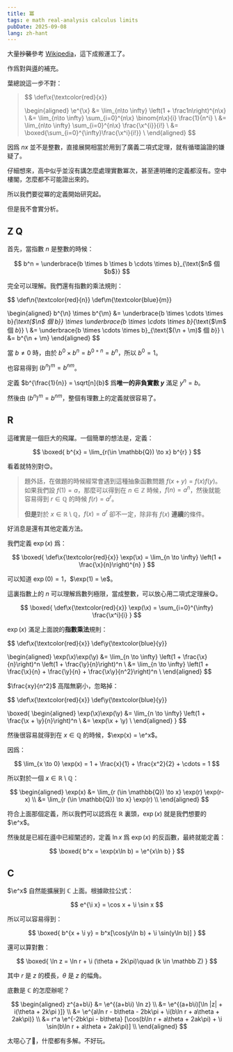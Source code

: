 ```yaml
---
title: 冪
tags: e math real-analysis calculus limits
pubDate: 2025-09-08
lang: zh-hant
---
```


大量~~抄襲~~參考 [Wikipedia][wiki]，這下成搬運工了。

作爲對與[導][der]的補充。

葉總說這一步不對：

> $$
> \def\x{\textcolor{red}{x}}
> 
> \begin{aligned}
> \e^{\x}
> &= \lim_{n\to \infty} \left(1 + \frac1n\right)^{n\x} \\
> &= \lim_{n\to \infty} \sum_{i=0}^{n\x} \binom{n\x}{i} \frac{1}{n^i} \\
> &= \lim_{n\to \infty} \sum_{i=0}^{n\x} \frac{\x^{i}}{i!} \\
> &= \boxed{\sum_{i=0}^{\infty}\frac{\x^i}{i!}} \\
> \end{aligned}
> $$

因爲 $nx$ 並不是整數，直接展開相當於用到了廣義二項式定理，就有循環論證的嫌疑了。

仔細想來，高中似乎並沒有講怎麼處理實數冪次，甚至連明確的定義都沒有。空中樓閣，怎麼都不可能證出來的。

所以我們要從冪的定義開始研究起。

但是我不會實分析。

## Z Q

首先，當指數 $n$ 是整數的時候：

$$
b^n = \underbrace{b \times b \times b \cdots \times b}_{\text{$n$ 個 $b$}}
$$

完全可以理解。我們還有指數的乘法規則：

$$
\def\n{\textcolor{red}{n}}
\def\m{\textcolor{blue}{m}}

\begin{aligned}
b^{\n} \times b^{\m} &= \underbrace{b \times \cdots \times b}_{\text{$\n$ 個 $b$}} \times
\underbrace{b \times \cdots \times b}_{\text{$\m$ 個 $b$}} \\
&= \underbrace{b \times \cdots \times b}_{\text{$(\n + \m)$ 個 $b$}} \\
&= b^{\n + \m}
\end{aligned}
$$

當 $b \ne 0$ 時，由於 $b^0 \times b^n = b^{0+n} = b^n$，所以 $b^0 = 1$。

也容易得到 $\left(b^n\right)^m = b^{nm}$。

定義 $b^{\frac{1}{n}} = \sqrt[n]{b}$ 爲**唯一的非負實數 $y$** 滿足 $y^{n} = b$。

然後由 $\left(b^n\right)^m = b^{nm}$，整個有理數上的定義就很容易了。

## R

這確實是一個巨大的飛躍。一個簡單的想法是，定義：

$$
\boxed{
b^{x} = \lim_{r(\in \mathbb{Q}) \to x} b^{r}
}
$$

看着就特別對😊️。

> 題外話，在做題的時候經常會遇到這種抽象函數問題 $f(x+y) = f(x)f(y)$。如果我們設 $f(1) = a$，那麼可以得到在 $n \in \mathbb{Z}$ 時候，$f(n) = a^n$，然後就能容易得到 $r \in \mathbb{Q}$ 的時候 $f(r) = a^r$。
> 
> **但是**對於 $x \in \mathbb{R} \setminus \mathbb{Q}$，$f(x) = a^r$ 卻不一定，除非有 $f(x)$ **連續**的條件。

好消息是還有其他定義方法。

我們定義 $\exp(x)$ 爲：

$$
\boxed{
\def\x{\textcolor{red}{x}}
\exp(\x) = \lim_{n \to \infty} \left(1 + \frac{\x}{n}\right)^{n}
}
$$

可以知道 $\exp(0) = 1$，$\exp(1) = \e$。

這裏指數上的 $n$ 可以理解爲數列極限，當成整數，可以放心用二項式定理展😋️。

$$
\boxed{
\def\x{\textcolor{red}{x}}
\exp(\x) = \sum_{i=0}^{\infty} \frac{\x^i}{i}
}
$$

$\exp(x)$ 滿足上面說的**指數乘法**規則：

$$
\def\x{\textcolor{red}{x}}
\def\y{\textcolor{blue}{y}}

\begin{aligned}
\exp(\x)\exp(\y) &= \lim_{n \to \infty} \left(1 + \frac{\x}{n}\right)^n \left(1 + \frac{\y}{n}\right)^n \\
                 &= \lim_{n \to \infty} \left(1 + \frac{\x}{n} + \frac{\y}{n} + \frac{\x\y}{n^2}\right)^n \\
\end{aligned}
$$

$\frac{xy}{n^2}$ 高階無窮小，忽略掉：

$$
\def\x{\textcolor{red}{x}}
\def\y{\textcolor{blue}{y}}

\boxed{
\begin{aligned}
\exp(\x)\exp(\y) &= \lim_{n \to \infty} \left(1 + \frac{\x + \y}{n}\right)^n \\
                 &= \exp(\x + \y) \\
\end{aligned}
}
$$

然後很容易就得到在 $x \in \mathbb{Q}$ 的時候，$\exp(x) = \e^x$。

因爲：

$$
\lim_{x \to 0} \exp(x) = 1 + \frac{x}{1} + \frac{x^2}{2} + \cdots = 1
$$

所以對於一個 $x \in \mathbb{R} \setminus \mathbb{Q}$：

$$
\begin{aligned}
\exp(x) &= \lim_{r (\in \mathbb{Q}) \to x} \exp(r) \exp(r-x) \\
        &= \lim_{r (\in \mathbb{Q}) \to x} \exp(r) \\
\end{aligned}
$$

符合上面那個定義，所以我們可以認爲在 $\mathbb R$ 裏頭，$\exp(x)$ 就是我們想要的 $\e^x$。

然後就是已經在[導][der]中已經闡述的，定義 $\ln x$ 爲 $\exp(x)$ 的反函數，最終就能定義：

$$
\boxed{
b^x = \exp(x\ln b) = \e^{x\ln b}
}
$$

## C

$\e^x$ 自然能擴展到 $\mathbb C$ 上面。根據歐拉公式：

$$
e^{\i x} = \cos x + \i \sin x
$$

所以可以容易得到：

$$
\boxed{
b^{x + \i y} = b^x[\cos(y\ln b) + \i \sin(y\ln b)]
}
$$

還可以算對數：

$$
\boxed{
\ln z = \ln r + \i (\theta + 2k\pi)\quad (k \in \mathbb Z)
}
$$

其中 $r$ 是 $z$ 的模長，$\theta$ 是 $z$ 的幅角。

底數是 $\mathbb C$ 的怎麼辦呢？

$$
\begin{aligned}
z^{a+b\i} &= \e^{(a+b\i) \ln z} \\
          &= \e^{(a+b\i)[\ln |z| + i(\theta + 2k\pi )]} \\
          &= \e^{a\ln r - b\theta - 2bk\pi  + \i(b\ln r + a\theta + 2ak\pi)} \\
          &= r^a \e^{-2bk\pi - b\theta} [\cos(b\ln r + a\theta + 2ak\pi) + \i \sin(b\ln r + a\theta + 2ak\pi)] \\
\end{aligned}
$$

太噁心了🤮，什麼都有多解。不好玩。

[der]: /posts/high-school-calculus
[wiki]: https://en.wikipedia.org/wiki/Exponentiation
